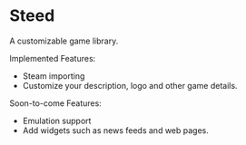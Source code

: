 # Steed
A customizable game library.

Implemented Features:
- Steam importing
- Customize your description, logo and other game details.

Soon-to-come Features:
- Emulation support
- Add widgets such as news feeds and web pages.
